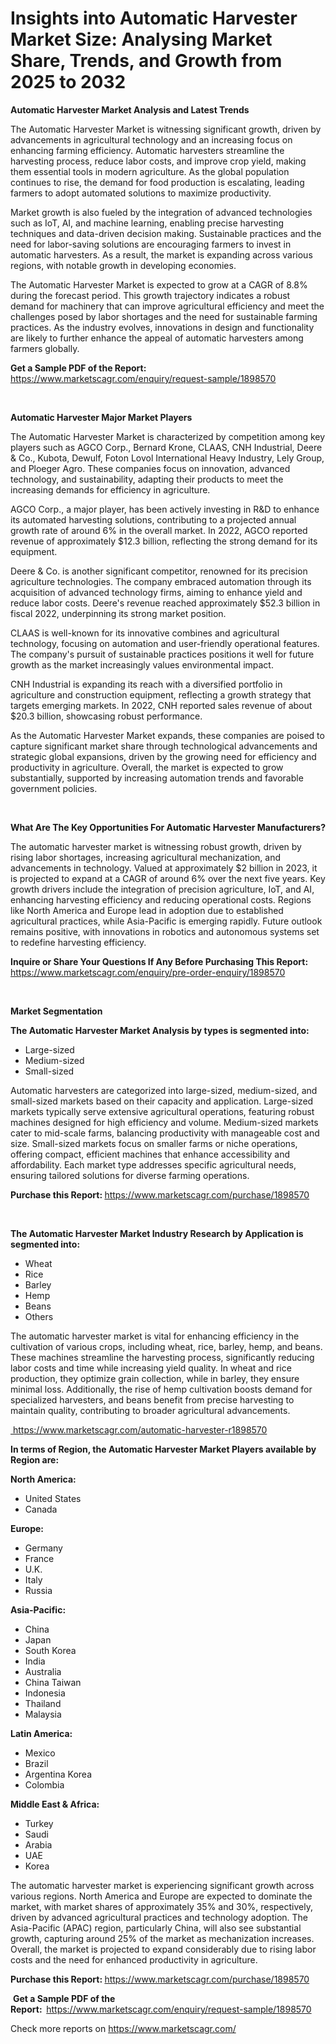 <p><h1>Insights into Automatic Harvester Market Size: Analysing Market Share, Trends, and Growth from 2025 to 2032</h1></p><p><strong>Automatic Harvester Market Analysis and Latest Trends</strong></p>
<p><p>The Automatic Harvester Market is witnessing significant growth, driven by advancements in agricultural technology and an increasing focus on enhancing farming efficiency. Automatic harvesters streamline the harvesting process, reduce labor costs, and improve crop yield, making them essential tools in modern agriculture. As the global population continues to rise, the demand for food production is escalating, leading farmers to adopt automated solutions to maximize productivity.</p><p>Market growth is also fueled by the integration of advanced technologies such as IoT, AI, and machine learning, enabling precise harvesting techniques and data-driven decision making. Sustainable practices and the need for labor-saving solutions are encouraging farmers to invest in automatic harvesters. As a result, the market is expanding across various regions, with notable growth in developing economies.</p><p>The Automatic Harvester Market is expected to grow at a CAGR of 8.8% during the forecast period. This growth trajectory indicates a robust demand for machinery that can improve agricultural efficiency and meet the challenges posed by labor shortages and the need for sustainable farming practices. As the industry evolves, innovations in design and functionality are likely to further enhance the appeal of automatic harvesters among farmers globally.</p></p>
<p><strong>Get a Sample PDF of the Report:&nbsp;</strong> <a href="https://www.marketscagr.com/enquiry/request-sample/1898570?utm_campaign=2487&utm_medium=2&utm_source=Github&utm_content=ia&utm_term=16022025&utm_id=automatic-harvester">https://www.marketscagr.com/enquiry/request-sample/1898570</a></p>
<p>&nbsp;</p>
<p><strong>Automatic Harvester Major Market Players</strong></p>
<p><p>The Automatic Harvester Market is characterized by competition among key players such as AGCO Corp., Bernard Krone, CLAAS, CNH Industrial, Deere & Co., Kubota, Dewulf, Foton Lovol International Heavy Industry, Lely Group, and Ploeger Agro. These companies focus on innovation, advanced technology, and sustainability, adapting their products to meet the increasing demands for efficiency in agriculture.</p><p>AGCO Corp., a major player, has been actively investing in R&D to enhance its automated harvesting solutions, contributing to a projected annual growth rate of around 6% in the overall market. In 2022, AGCO reported revenue of approximately $12.3 billion, reflecting the strong demand for its equipment.</p><p>Deere & Co. is another significant competitor, renowned for its precision agriculture technologies. The company embraced automation through its acquisition of advanced technology firms, aiming to enhance yield and reduce labor costs. Deere's revenue reached approximately $52.3 billion in fiscal 2022, underpinning its strong market position. </p><p>CLAAS is well-known for its innovative combines and agricultural technology, focusing on automation and user-friendly operational features. The company's pursuit of sustainable practices positions it well for future growth as the market increasingly values environmental impact.</p><p>CNH Industrial is expanding its reach with a diversified portfolio in agriculture and construction equipment, reflecting a growth strategy that targets emerging markets. In 2022, CNH reported sales revenue of about $20.3 billion, showcasing robust performance.</p><p>As the Automatic Harvester Market expands, these companies are poised to capture significant market share through technological advancements and strategic global expansions, driven by the growing need for efficiency and productivity in agriculture. Overall, the market is expected to grow substantially, supported by increasing automation trends and favorable government policies.</p></p>
<p>&nbsp;</p>
<p><strong>What Are The Key Opportunities For Automatic Harvester Manufacturers?</strong></p>
<p><p>The automatic harvester market is witnessing robust growth, driven by rising labor shortages, increasing agricultural mechanization, and advancements in technology. Valued at approximately $2 billion in 2023, it is projected to expand at a CAGR of around 6% over the next five years. Key growth drivers include the integration of precision agriculture, IoT, and AI, enhancing harvesting efficiency and reducing operational costs. Regions like North America and Europe lead in adoption due to established agricultural practices, while Asia-Pacific is emerging rapidly. Future outlook remains positive, with innovations in robotics and autonomous systems set to redefine harvesting efficiency.</p></p>
<p><strong>Inquire or Share Your Questions If Any Before Purchasing This Report:</strong> <a href="https://www.marketscagr.com/enquiry/pre-order-enquiry/1898570?utm_campaign=2487&utm_medium=2&utm_source=Github&utm_content=ia&utm_term=16022025&utm_id=automatic-harvester">https://www.marketscagr.com/enquiry/pre-order-enquiry/1898570</a></p>
<p>&nbsp;</p>
<p><strong>Market Segmentation</strong></p>
<p><strong>The Automatic Harvester Market Analysis by types is segmented into:</strong></p>
<p><ul><li>Large-sized</li><li>Medium-sized</li><li>Small-sized</li></ul></p>
<p><p>Automatic harvesters are categorized into large-sized, medium-sized, and small-sized markets based on their capacity and application. Large-sized markets typically serve extensive agricultural operations, featuring robust machines designed for high efficiency and volume. Medium-sized markets cater to mid-scale farms, balancing productivity with manageable cost and size. Small-sized markets focus on smaller farms or niche operations, offering compact, efficient machines that enhance accessibility and affordability. Each market type addresses specific agricultural needs, ensuring tailored solutions for diverse farming operations.</p></p>
<p><strong>Purchase this Report:&nbsp;</strong><a href="https://www.marketscagr.com/purchase/1898570?utm_campaign=2487&utm_medium=2&utm_source=Github&utm_content=ia&utm_term=16022025&utm_id=automatic-harvester">https://www.marketscagr.com/purchase/1898570</a></p>
<p>&nbsp;</p>
<p><strong>The Automatic Harvester Market Industry Research by Application is segmented into:</strong></p>
<p><ul><li>Wheat</li><li>Rice</li><li>Barley</li><li>Hemp</li><li>Beans</li><li>Others</li></ul></p>
<p><p>The automatic harvester market is vital for enhancing efficiency in the cultivation of various crops, including wheat, rice, barley, hemp, and beans. These machines streamline the harvesting process, significantly reducing labor costs and time while increasing yield quality. In wheat and rice production, they optimize grain collection, while in barley, they ensure minimal loss. Additionally, the rise of hemp cultivation boosts demand for specialized harvesters, and beans benefit from precise harvesting to maintain quality, contributing to broader agricultural advancements.</p></p>
<p><a href="https://www.marketscagr.com/automatic-harvester-r1898570?utm_campaign=2487&utm_medium=2&utm_source=Github&utm_content=ia&utm_term=16022025&utm_id=automatic-harvester">&nbsp;https://www.marketscagr.com/automatic-harvester-r1898570</a></p>
<p><strong>In terms of Region, the Automatic Harvester Market Players available by Region are:</strong></p>
<p>
    <p> <strong> North America: </strong>
        <ul>
            <li>United States</li>
            <li>Canada</li>
        </ul>
        </p> 
    <p> <strong> Europe: </strong>
        <ul>
            <li>Germany</li>
            <li>France</li>
            <li>U.K.</li>
            <li>Italy</li>
            <li>Russia</li>
        </ul>
        </p> 
    <p> <strong> Asia-Pacific: </strong>
        <ul>
            <li>China</li>
            <li>Japan</li>
            <li>South Korea</li>
            <li>India</li>
            <li>Australia</li>
            <li>China Taiwan</li>
            <li>Indonesia</li>
            <li>Thailand</li>
            <li>Malaysia</li>
        </ul>
        </p> 
    <p> <strong> Latin America: </strong>
        <ul>
            <li>Mexico</li>
            <li>Brazil</li>
            <li>Argentina Korea</li>
            <li>Colombia</li>
        </ul>
        </p> 
    <p> <strong> Middle East & Africa: </strong>
        <ul>
            <li>Turkey</li>
            <li>Saudi</li>
            <li>Arabia</li>
            <li>UAE</li>
            <li>Korea</li>
        </ul>
    </p>
    </p>
<p><p>The automatic harvester market is experiencing significant growth across various regions. North America and Europe are expected to dominate the market, with market shares of approximately 35% and 30%, respectively, driven by advanced agricultural practices and technology adoption. The Asia-Pacific (APAC) region, particularly China, will also see substantial growth, capturing around 25% of the market as mechanization increases. Overall, the market is projected to expand considerably due to rising labor costs and the need for enhanced productivity in agriculture.</p></p>
<p><strong>Purchase this Report: </strong><a href="https://www.marketscagr.com/purchase/1898570?utm_campaign=2487&utm_medium=2&utm_source=Github&utm_content=ia&utm_term=16022025&utm_id=automatic-harvester">https://www.marketscagr.com/purchase/1898570</a></p>
<p>&nbsp;<strong>Get a Sample PDF of the Report:&nbsp;&nbsp;</strong><a href="https://www.marketscagr.com/enquiry/request-sample/1898570?utm_campaign=2487&utm_medium=2&utm_source=Github&utm_content=ia&utm_term=16022025&utm_id=automatic-harvester">https://www.marketscagr.com/enquiry/request-sample/1898570</a></p>
<p><strong></strong></p>
<p>Check more reports on <a href="https://www.marketscagr.com/?utm_campaign=2487&utm_medium=2&utm_source=Github&utm_content=ia&utm_term=16022025&utm_id=automatic-harvester">https://www.marketscagr.com/</a></p>